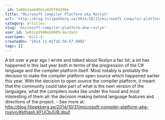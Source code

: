 ```yaml
---
_id: 5a88e1aebd6dca0d5f0d286e
title: "Microsoft Compiler Platform aka Roslyn"
url: 'http://blog.filipekberg.se/2014/10/31/microsoft-compiler-platform-aka-roslyn/'
category: articles
slug: 'microsoft-compiler-platform-aka-roslyn'
user_id: 5a83ce59d6eb0005c4ecda2c
username: 'bill-s'
createdOn: '2014-11-01T16:56:57.000Z'
tags: []
---
```


A bit over a year ago I wrote and talked about Roslyn a fair bit, a lot has happened in this last year both in terms of the progression of the C# language and the compiler platform itself. Most notably is probably the decision to make the compiler platform open source which happened earlier this year. With the decision to open source the compiler platform, it meant that the community could take part of what is the next version of the languages, what the compilers looks like under the hood and most interesting of them all: the decision making behind language features and directions of the project. - See more at: http://blog.filipekberg.se/2014/10/31/microsoft-compiler-platform-aka-roslyn/#sthash.KFUCbJUB.dpuf
